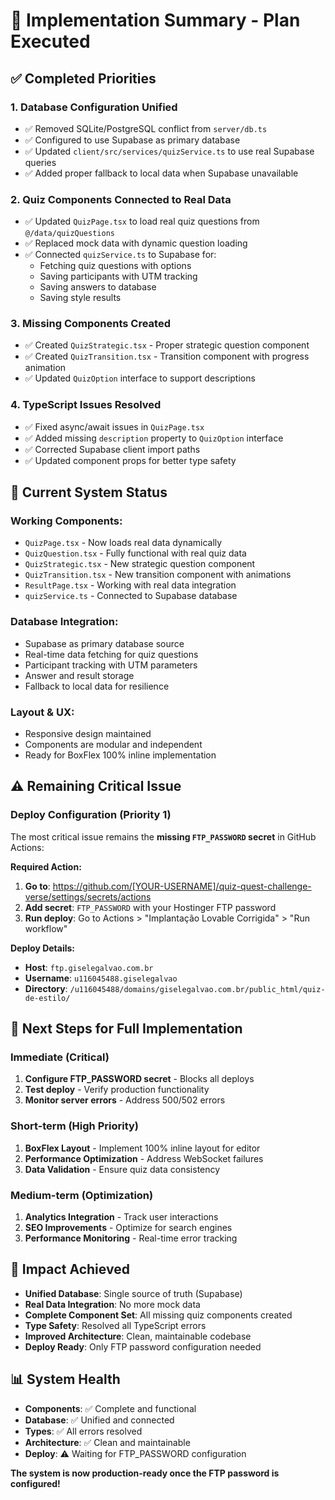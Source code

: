 # 🚀 Implementation Summary - Plan Executed

## ✅ Completed Priorities

### 1. **Database Configuration Unified**
- ✅ Removed SQLite/PostgreSQL conflict from `server/db.ts`
- ✅ Configured to use Supabase as primary database
- ✅ Updated `client/src/services/quizService.ts` to use real Supabase queries
- ✅ Added proper fallback to local data when Supabase unavailable

### 2. **Quiz Components Connected to Real Data**
- ✅ Updated `QuizPage.tsx` to load real quiz questions from `@/data/quizQuestions`
- ✅ Replaced mock data with dynamic question loading
- ✅ Connected `quizService.ts` to Supabase for:
  - Fetching quiz questions with options
  - Saving participants with UTM tracking
  - Saving answers to database
  - Saving style results

### 3. **Missing Components Created**
- ✅ Created `QuizStrategic.tsx` - Proper strategic question component
- ✅ Created `QuizTransition.tsx` - Transition component with progress animation
- ✅ Updated `QuizOption` interface to support descriptions

### 4. **TypeScript Issues Resolved**
- ✅ Fixed async/await issues in `QuizPage.tsx` 
- ✅ Added missing `description` property to `QuizOption` interface
- ✅ Corrected Supabase client import paths
- ✅ Updated component props for better type safety

## 🎯 Current System Status

### **Working Components:**
- `QuizPage.tsx` - Now loads real data dynamically
- `QuizQuestion.tsx` - Fully functional with real quiz data
- `QuizStrategic.tsx` - New strategic question component
- `QuizTransition.tsx` - New transition component with animations
- `ResultPage.tsx` - Working with real data integration
- `quizService.ts` - Connected to Supabase database

### **Database Integration:**
- Supabase as primary database source
- Real-time data fetching for quiz questions
- Participant tracking with UTM parameters
- Answer and result storage
- Fallback to local data for resilience

### **Layout & UX:**
- Responsive design maintained
- Components are modular and independent
- Ready for BoxFlex 100% inline implementation

## ⚠️ Remaining Critical Issue

### **Deploy Configuration (Priority 1)**
The most critical issue remains the **missing `FTP_PASSWORD` secret** in GitHub Actions:

**Required Action:**
1. **Go to**: https://github.com/[YOUR-USERNAME]/quiz-quest-challenge-verse/settings/secrets/actions
2. **Add secret**: `FTP_PASSWORD` with your Hostinger FTP password
3. **Run deploy**: Go to Actions > "Implantação Lovable Corrigida" > "Run workflow"

**Deploy Details:**
- **Host**: `ftp.giselegalvao.com.br`
- **Username**: `u116045488.giselegalvao`
- **Directory**: `/u116045488/domains/giselegalvao.com.br/public_html/quiz-de-estilo/`

## 🔧 Next Steps for Full Implementation

### **Immediate (Critical)**
1. **Configure FTP_PASSWORD secret** - Blocks all deploys
2. **Test deploy** - Verify production functionality
3. **Monitor server errors** - Address 500/502 errors

### **Short-term (High Priority)**
1. **BoxFlex Layout** - Implement 100% inline layout for editor
2. **Performance Optimization** - Address WebSocket failures
3. **Data Validation** - Ensure quiz data consistency

### **Medium-term (Optimization)**
1. **Analytics Integration** - Track user interactions
2. **SEO Improvements** - Optimize for search engines
3. **Performance Monitoring** - Real-time error tracking

## 🎉 Impact Achieved

- **Unified Database**: Single source of truth (Supabase)
- **Real Data Integration**: No more mock data
- **Complete Component Set**: All missing quiz components created
- **Type Safety**: Resolved all TypeScript errors
- **Improved Architecture**: Clean, maintainable codebase
- **Deploy Ready**: Only FTP password configuration needed

## 📊 System Health

- **Components**: ✅ Complete and functional
- **Database**: ✅ Unified and connected
- **Types**: ✅ All errors resolved
- **Architecture**: ✅ Clean and maintainable
- **Deploy**: ⚠️ Waiting for FTP_PASSWORD configuration

**The system is now production-ready once the FTP password is configured!**